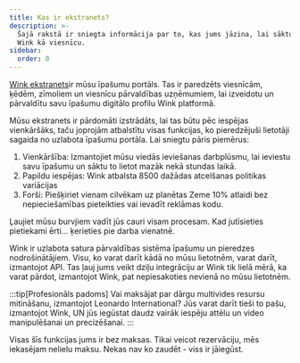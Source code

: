 ```yaml
---
title: Kas ir ekstranets?
description: >-
  Šajā rakstā ir sniegta informācija par to, kas jums jāzina, lai sāktu darbu ar
  Wink kā viesnīcu.
sidebar:
  order: 0
---
```

[Wink ekstranets](https://extranet.wink.travel)ir mūsu īpašumu portāls. Tas ir paredzēts viesnīcām, ķēdēm, zīmoliem un viesnīcu pārvaldības uzņēmumiem, lai izveidotu un pārvaldītu savu īpašumu digitālo profilu Wink platformā.

Mūsu ekstranets ir pārdomāti izstrādāts, lai tas būtu pēc iespējas vienkāršāks, taču joprojām atbalstītu visas funkcijas, ko pieredzējuši lietotāji sagaida no uzlabota īpašumu portāla. Lai sniegtu pāris piemērus:

1. Vienkāršība: Izmantojiet mūsu viedās ieviešanas darbplūsmu, lai ieviestu savu īpašumu un sāktu to lietot mazāk nekā stundas laikā.
2. Papildu iespējas: Wink atbalsta 8500 dažādas atcelšanas politikas variācijas
3. Forši: Piešķiriet vienam cilvēkam uz planētas Zeme 10% atlaidi bez nepieciešamības pieteikties vai ievadīt reklāmas kodu.

Ļaujiet mūsu burvjiem vadīt jūs cauri visam procesam. Kad jutīsieties pietiekami ērti... ķerieties pie darba vienatnē.

Wink ir uzlabota satura pārvaldības sistēma īpašumu un pieredzes nodrošinātājiem. Visu, ko varat darīt kādā no mūsu lietotnēm, varat darīt, izmantojot API. Tas ļauj jums veikt dziļu integrāciju ar Wink tik lielā mērā, ka varat pārdot, izmantojot Wink, pat nepiesakoties nevienā no mūsu lietotnēm.

:::tip\[Profesionāls padoms]
Vai maksājat par dārgu multivides resursu mitināšanu, izmantojot Leonardo International? Jūs varat darīt tieši to pašu, izmantojot Wink, UN jūs iegūstat daudz vairāk iespēju attēlu un video manipulēšanai un precizēšanai.
:::

Visas šīs funkcijas jums ir bez maksas. Tikai veicot rezervāciju, mēs iekasējam nelielu maksu. Nekas nav ko zaudēt - viss ir jāiegūst.

